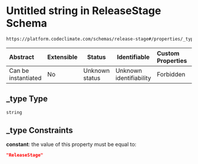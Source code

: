 # Untitled string in ReleaseStage Schema

```txt
https://platform.codeclimate.com/schemas/release-stage#/properties/_type
```




| Abstract            | Extensible | Status         | Identifiable            | Custom Properties | Additional Properties | Access Restrictions | Defined In                                                                                       |
| :------------------ | ---------- | -------------- | ----------------------- | :---------------- | --------------------- | ------------------- | ------------------------------------------------------------------------------------------------ |
| Can be instantiated | No         | Unknown status | Unknown identifiability | Forbidden         | Allowed               | none                | [ReleaseStage.schema.json\*](../../spec/schemas/ReleaseStage.schema.json "open original schema") |

## \_type Type

`string`

## \_type Constraints

**constant**: the value of this property must be equal to:

```json
"ReleaseStage"
```
